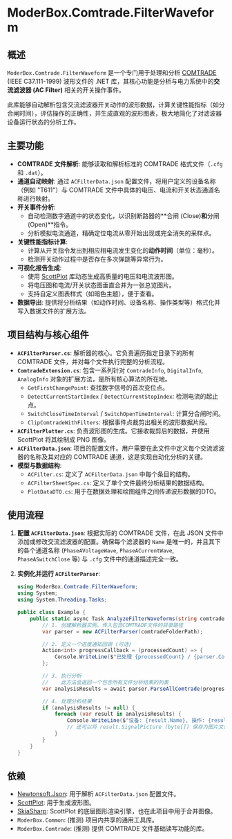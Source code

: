 # ModerBox.Comtrade.FilterWaveform

## 概述

`ModerBox.Comtrade.FilterWaveform` 是一个专门用于处理和分析 [COMTRADE](https://en.wikipedia.org/wiki/COMTRADE) (IEEE C37.111-1999) 波形文件的 .NET 库，其核心功能是分析与电力系统中的**交流滤波器 (AC Filter)** 相关的开关操作事件。

此库能够自动解析包含交流滤波器开关动作的波形数据，计算关键性能指标（如分合闸时间），评估操作的正确性，并生成直观的波形图表，极大地简化了对滤波器设备运行状态的分析工作。

## 主要功能

- **COMTRADE 文件解析**: 能够读取和解析标准的 COMTRADE 格式文件（`.cfg` 和 `.dat`）。
- **通道自动映射**: 通过 `ACFilterData.json` 配置文件，将用户定义的设备名称（例如 "T611"）与 COMTRADE 文件中具体的电压、电流和开关状态通道名称进行映射。
- **开关事件分析**:
    - 自动检测数字通道中的状态变化，以识别断路器的**合闸 (Close)**和**分闸 (Open)**指令。
    - 分析模拟电流通道，精确定位电流从零开始出现或完全消失的采样点。
- **关键性能指标计算**:
    - 计算从开关指令发出到相应相电流发生变化的**动作时间**（单位：毫秒）。
    - 检测开关动作过程中是否存在多次弹跳等异常行为。
- **可视化报告生成**:
    - 使用 [ScottPlot](https://scottplot.net/) 库动态生成高质量的电压和电流波形图。
    - 将电压图和电流/开关状态图垂直合并为一张总览图片。
    - 支持自定义图表样式（如暗色主题），便于查看。
- **数据导出**: 提供将分析结果（如动作时间、设备名称、操作类型等）格式化并写入数据文件的扩展方法。

## 项目结构与核心组件

- **`ACFilterParser.cs`**: 解析器的核心。它负责遍历指定目录下的所有 COMTRADE 文件，并对每个文件执行完整的分析流程。
- **`ComtradeExtension.cs`**: 包含一系列针对 `ComtradeInfo`, `DigitalInfo`, `AnalogInfo` 对象的扩展方法，是所有核心算法的所在地。
    - `GetFirstChangePoint`: 查找数字信号的首次变位点。
    - `DetectCurrentStartIndex` / `DetectCurrentStopIndex`: 检测电流的起止点。
    - `SwitchCloseTimeInterval` / `SwitchOpenTimeInterval`: 计算分合闸时间。
    - `ClipComtradeWithFilters`: 根据事件点裁剪出相关的波形数据片段。
- **`ACFilterPlotter.cs`**: 负责波形图的生成。它接收裁剪后的数据，并使用 ScottPlot 将其绘制成 PNG 图像。
- **`ACFilterData.json`**: 项目的配置文件。用户需要在此文件中定义每个交流滤波器的名称及其对应的 COMTRADE 通道，这是实现自动化分析的关键。
- **模型与数据结构**:
    - `ACFilter.cs`: 定义了 `ACFilterData.json` 中每个条目的结构。
    - `ACFilterSheetSpec.cs`: 定义了单个文件最终分析结果的数据结构。
    - `PlotDataDTO.cs`: 用于在数据处理和绘图组件之间传递波形数据的DTO。

## 使用流程

1.  **配置 `ACFilterData.json`**:
    根据实际的 COMTRADE 文件，在此 JSON 文件中添加或修改交流滤波器的配置。确保每个滤波器的 `Name` 是唯一的，并且其下的各个通道名称 (`PhaseAVoltageWave`, `PhaseACurrentWave`, `PhaseASwitchClose` 等) 与 `.cfg` 文件中的通道描述完全一致。

2.  **实例化并运行 `ACFilterParser`**:
    ```csharp
    using ModerBox.Comtrade.FilterWaveform;
    using System;
    using System.Threading.Tasks;

    public class Example {
        public static async Task AnalyzeFilterWaveforms(string comtradeFolderPath) {
            // 1. 创建解析器实例，传入包含COMTRADE文件的目录路径
            var parser = new ACFilterParser(comtradeFolderPath);

            // 2. 定义一个进度通知回调 (可选)
            Action<int> progressCallback = (processedCount) => {
                Console.WriteLine($"已处理 {processedCount} / {parser.Count} 个文件...");
            };

            // 3. 执行分析
            //    此方法会返回一个包含所有文件分析结果的列表
            var analysisResults = await parser.ParseAllComtrade(progressCallback);

            // 4. 处理分析结果
            if (analysisResults != null) {
                foreach (var result in analysisResults) {
                    Console.WriteLine($"设备: {result.Name}, 操作: {result.SwitchType}, A相时间: {result.PhaseATimeInterval}ms");
                    // 还可以将 result.SignalPicture (byte[]) 保存为图片文件
                }
            }
        }
    }
    ```

## 依赖

- [Newtonsoft.Json](https://www.newtonsoft.com/json): 用于解析 `ACFilterData.json` 配置文件。
- [ScottPlot](https://scottplot.net/): 用于生成波形图。
- [SkiaSharp](https://github.com/mono/SkiaSharp): ScottPlot 的底层图形渲染引擎，也在此项目中用于合并图像。
- `ModerBox.Common`: (推测) 项目内共享的通用工具库。
- `ModerBox.Comtrade`: (推测) 提供 COMTRADE 文件基础读写功能的库。 